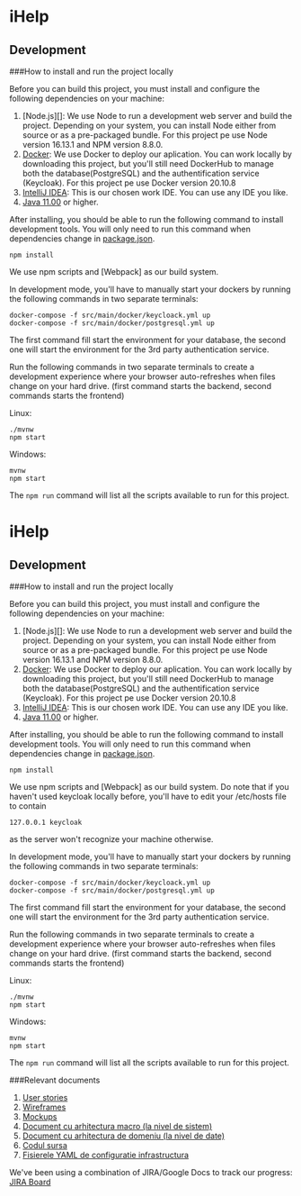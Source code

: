 # iHelp

## Development
###How to install and run the project locally

Before you can build this project, you must install and configure the following dependencies on your machine:

1. [Node.js][]: We use Node to run a development web server and build the project.
   Depending on your system, you can install Node either from source or as a pre-packaged bundle. For this project pe use Node version 16.13.1 and NPM version 8.8.0.
2. [Docker](https://hub.docker.com/): We use Docker to deploy our aplication. You can work locally by downloading this project,
   but you'll still need DockerHub to manage both the database(PostgreSQL) and the authentification service (Keycloak).  For this project pe use Docker version 20.10.8
3. [IntelliJ IDEA](https://www.jetbrains.com/idea/): This is our chosen work IDE. You can use any IDE you like.
4. [Java 11.00](https://www.java.com) or higher.

After installing, you should be able to run the following command to install development tools.
You will only need to run this command when dependencies change in [package.json](package.json).

```
npm install
```

We use npm scripts and [Webpack] as our build system.

In development mode, you'll have to manually start your dockers by running the following commands in two separate terminals:
```
docker-compose -f src/main/docker/keycloack.yml up
docker-compose -f src/main/docker/postgresql.yml up
```
The first command fill start the environment for your database, the second one will start the environment for the 3rd party authentication service.

Run the following commands in two separate terminals to create a development experience where your browser
auto-refreshes when files change on your hard drive. (first command starts the backend, second commands starts the frontend)

Linux:

```
./mvnw
npm start
```

Windows:

```
mvnw
npm start
```

The `npm run` command will list all the scripts available to run for this project.

# iHelp

## Development
###How to install and run the project locally

Before you can build this project, you must install and configure the following dependencies on your machine:

1. [Node.js][]: We use Node to run a development web server and build the project.
   Depending on your system, you can install Node either from source or as a pre-packaged bundle. For this project pe use Node version 16.13.1 and NPM version 8.8.0.
2. [Docker](https://hub.docker.com/): We use Docker to deploy our aplication. You can work locally by downloading this project,
   but you'll still need DockerHub to manage both the database(PostgreSQL) and the authentification service (Keycloak).  For this project pe use Docker version 20.10.8
3. [IntelliJ IDEA](https://www.jetbrains.com/idea/): This is our chosen work IDE. You can use any IDE you like.
4. [Java 11.00](https://www.java.com) or higher.

After installing, you should be able to run the following command to install development tools.
You will only need to run this command when dependencies change in [package.json](package.json).

```
npm install
```

We use npm scripts and [Webpack] as our build system.
Do note that if you haven't used keycloak locally before, you'll have to edit
your /etc/hosts file to contain
```
127.0.0.1 keycloak
 ```
as the server won't recognize your machine otherwise.

In development mode, you'll have to manually start your dockers by running the following commands in two separate terminals:
```
docker-compose -f src/main/docker/keycloack.yml up
docker-compose -f src/main/docker/postgresql.yml up
```
The first command fill start the environment for your database, the second one will start the environment for the 3rd party authentication service.

Run the following commands in two separate terminals to create a development experience where your browser
auto-refreshes when files change on your hard drive. (first command starts the backend, second commands starts the frontend)

Linux:

```
./mvnw
npm start
```

Windows:

```
mvnw
npm start
```

The `npm run` command will list all the scripts available to run for this project.

###Relevant documents
1. [User stories](documentation/User%20stories.md)
2. [Wireframes](wireframes/ihelp.fig)
3. [Mockups](wireframes/mockup.pdf)
4. [Document cu arhitectura macro (la nivel de sistem)](documentation/Document%20cu%20arhitectura%20macro.png)
5. [Document cu arhitectura de domeniu (la nivel de date)](documentation/Document%20cu%20arhitectura%20macro.png)
6. [Codul sursa](src)
7. [Fisierele YAML de configuratie infrastructura](src/main/resources/config/application-dev.yml)

We've been using a combination of JIRA/Google Docs to track our progress: 
[JIRA Board](https://pweb-stop-war.atlassian.net/jira/software/projects/PWEB/boards/1)
